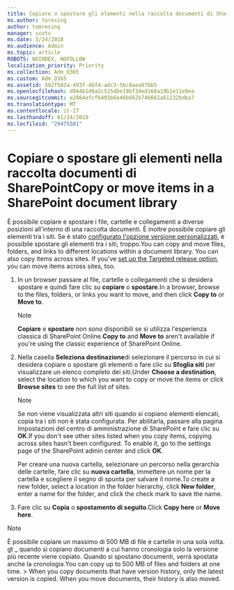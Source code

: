 ```yaml
---
title: Copiare o spostare gli elementi nella raccolta documenti di SharePoint
ms.author: toresing
author: tomresing
manager: scotv
ms.date: 5/24/2018
ms.audience: Admin
ms.topic: article
ROBOTS: NOINDEX, NOFOLLOW
localization_priority: Priority
ms.collection: Adm_O365
ms.custom: Adm_O365
ms.assetid: 592f502a-493f-4bf4-adc3-5bc8aea87bb5
ms.openlocfilehash: d944b1d8a2c515dbe19bf34ed168a19b1e11e9ea
ms.sourcegitcommit: e2864efcfb493b6e46b662b746661a61232bdba7
ms.translationtype: MT
ms.contentlocale: it-IT
ms.lasthandoff: 01/24/2019
ms.locfileid: "29475501"
---
```

# <a name="copy-or-move-items-in-a-sharepoint-document-library"></a><span data-ttu-id="d8633-102">Copiare o spostare gli elementi nella raccolta documenti di SharePoint</span><span class="sxs-lookup"><span data-stu-id="d8633-102">Copy or move items in a SharePoint document library</span></span>

<span data-ttu-id="d8633-p101">È possibile copiare e spostare i file, cartelle e collegamenti a diverse posizioni all'interno di una raccolta documenti. È inoltre possibile copiare gli elementi tra i siti. Se è stato [configurato l'opzione versione personalizzati](https://go.microsoft.com/fwlink/?linkid=622980), è possibile spostare gli elementi tra i siti, troppo.</span><span class="sxs-lookup"><span data-stu-id="d8633-p101">You can copy and move files, folders, and links to different locations within a document library. You can also copy items across sites. If you've [set up the Targeted release option](https://go.microsoft.com/fwlink/?linkid=622980), you can move items across sites, too.</span></span>
  
1. <span data-ttu-id="d8633-106">In un browser passare al file, cartelle o collegamenti che si desidera spostare e quindi fare clic su **copiare** o **spostare**.</span><span class="sxs-lookup"><span data-stu-id="d8633-106">In a browser, browse to the files, folders, or links you want to move, and then click **Copy to** or **Move to**.</span></span>
    
    > [!NOTE]
    > <span data-ttu-id="d8633-107">**Copiare** e **spostare** non sono disponibili se si utilizza l'esperienza classica di SharePoint Online.</span><span class="sxs-lookup"><span data-stu-id="d8633-107">**Copy to** and **Move to** aren't available if you're using the classic experience of SharePoint Online.</span></span> 
  
2. <span data-ttu-id="d8633-108">Nella casella **Seleziona destinazione**di selezionare il percorso in cui si desidera copiare o spostare gli elementi o fare clic su **Sfoglia siti** per visualizzare un elenco completo dei siti.</span><span class="sxs-lookup"><span data-stu-id="d8633-108">Under **Choose a destination**, select the location to which you want to copy or move the items or click **Browse sites** to see the full list of sites.</span></span> 
    
    > [!NOTE]
    > <span data-ttu-id="d8633-p102">Se non viene visualizzata altri siti quando si copiano elementi elencati, copia tra i siti non è stata configurata. Per abilitarla, passare alla pagina Impostazioni del centro di amministrazione di SharePoint e fare clic su **OK**.</span><span class="sxs-lookup"><span data-stu-id="d8633-p102">If you don't see other sites listed when you copy items, copying across sites hasn't been configured. To enable it, go to the settings page of the SharePoint admin center and click **OK**.</span></span> 
  
    <span data-ttu-id="d8633-111">Per creare una nuova cartella, selezionare un percorso nella gerarchia delle cartelle, fare clic su **nuova cartella**, immettere un nome per la cartella e scegliere il segno di spunta per salvare il nome.</span><span class="sxs-lookup"><span data-stu-id="d8633-111">To create a new folder, select a location in the folder hierarchy, click **New folder**, enter a name for the folder, and click the check mark to save the name.</span></span>
    
3. <span data-ttu-id="d8633-112">Fare clic su **Copia** o **spostamento di seguito**.</span><span class="sxs-lookup"><span data-stu-id="d8633-112">Click **Copy here** or **Move here**.</span></span>
    
> [!NOTE]
>  <span data-ttu-id="d8633-p103">È possibile copiare un massimo di 500 MB di file e cartelle in una sola volta. gt _ quando si copiano documenti a cui hanno cronologia solo la versione più recente viene copiato. Quando si spostano documenti, verrà spostata anche la cronologia.</span><span class="sxs-lookup"><span data-stu-id="d8633-p103">You can copy up to 500 MB of files and folders at one time. >  When you copy documents that have version history, only the latest version is copied. When you move documents, their history is also moved.</span></span> 
  


